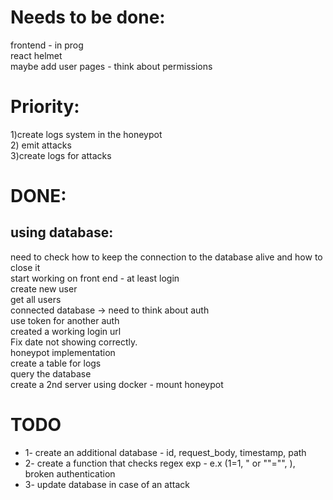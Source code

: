 # Needs to be done:
frontend - in prog<br/>
react helmet<br/>
maybe add user pages - think about permissions<br/>

# Priority:
1)create logs system in the honeypot<br/>
2) emit attacks<br/>
3)create logs for attacks<br/>

# DONE:
## using database:
need to check how to keep the connection to the database alive and how to close it <br/>
start working on front end - at least login<br/>
create new user<br/>
get all users <br/>
connected database -> need to think about auth<br/>
use token for another auth<br/>
created a working login url <br/>
Fix date not showing correctly.<br/>
honeypot implementation<br/>
create a table for logs<br/>
query the database<br/>
create a 2nd server using docker - mount honeypot<br/>

# TODO
 * 1- create an additional database - id, request_body, timestamp, path
 * 2- create a function that checks regex exp - e.x (1=1, " or ""="", <script>alert()</script>), broken authentication
 * 3- update database in case of an attack

 